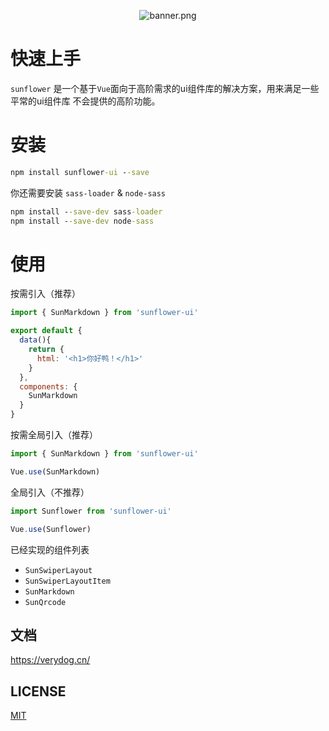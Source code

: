 
<p align="center">
    <img src="https://i.loli.net/2018/11/07/5be2a200f393a.png" alt="banner.png" title="banner.png" />
</p>  


# 快速上手
`sunflower` 是一个基于`Vue`面向于高阶需求的ui组件库的解决方案，用来满足一些平常的ui组件库
不会提供的高阶功能。

# 安装
```cmd
npm install sunflower-ui --save
```
你还需要安装 `sass-loader` & `node-sass`

```cmd
npm install --save-dev sass-loader
npm install --save-dev node-sass
```

# 使用

按需引入（推荐）
```js
import { SunMarkdown } from 'sunflower-ui'

export default {
  data(){
    return {
      html: '<h1>你好鸭！</h1>'
    }
  },
  components: {
    SunMarkdown
  }
}
```
按需全局引入（推荐）


```js
import { SunMarkdown } from 'sunflower-ui'

Vue.use(SunMarkdown)
```


全局引入（不推荐）
```js
import Sunflower from 'sunflower-ui'

Vue.use(Sunflower)
```

已经实现的组件列表

* `SunSwiperLayout`
* `SunSwiperLayoutItem`
* `SunMarkdown`
* `SunQrcode`


## 文档

https://verydog.cn/

## LICENSE
<a href="https://github.com/sunflower-ui/sunflower/blob/master/LICENSE">MIT</a>

